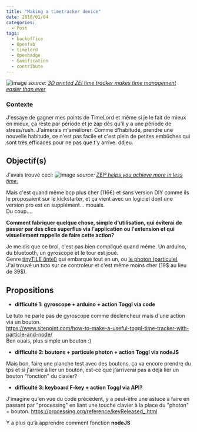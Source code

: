 ```yaml
---
title: "Making a timetracker device"
date: 2018/01/04
categories:
  - Post
tags:
  - backoffice
  - Openfab
  - timelord
  - Openbadge
  - Gamification
  - contribute
---
```


![image](https://user-images.githubusercontent.com/12049360/34566976-d724690a-f160-11e7-95a8-524f1e7ea4f6.png)
 *source: [3D printed ZEI time tracker makes time management easier than ever](http://www.3ders.org/articles/20161026-3d-printed-zei-time-tracker-makes-time-management-easier-than-ever.html)*

### Contexte
J'essaye de gagner mes points de TimeLord et même si je le fait de mieux en mieux, ça reste par période et je zap dès qu'il y a une période de stress/rush. J'aimerais m'améliorer.
Comme d'habitude, prendre une nouvelle habitude, ce n'est pas facile et c'est plein de petites embûches qui sont très efficaces pour ne pas que t'y arrive. ddjeu.

## Objectif(s)
J'avais trouvé ceci:
![image](https://user-images.githubusercontent.com/12049360/34565173-0b05db8e-f15a-11e7-8a00-1c680d93bb4f.png)
*source: [ZEIº helps you achieve more in less time.](https://timeular.com/)*

Mais c'est quand même bcp plus cher (116€) et sans version DIY comme ils le proposaient sur le kickstarter, et ça vient avec un logiciel dont une version pro est en supplément... mouais.  
Du coup....   

**Comment fabriquer quelque chose, simple d'utilisation, qui éviterai de passer par des clics superflus via l'application ou l'extension et qui visuellement rappelle de faire cette action?**

Je me dis que ce brol, c'est pas bien compliqué quand même. Un arduino, du bluetooth, un gyroscope et le tour est joué.    
Genre [tinyTILE (intel)](https://www.sparkfun.com/products/14281) qui embarque tout en un, ou [le photon (particule)](https://www.sparkfun.com/products/13764)  
J'ai trouvé un tuto sur ce controleur et c'est même moins cher (19$ au lieu de 39$).

## Propositions
- **difficulté 1: gyroscope + arduino + action Toggl via code**

Le tuto ne parle pas de gyroscope comme déclencheur mais d'une action via un bouton.  
https://www.sitepoint.com/how-to-make-a-useful-toggl-time-tracker-with-particle-and-node/   
Ben ouais, plus simple un bouton :)
- **difficulté 2: boutons + particule photon + action Toggl via nodeJS**

Mais bon, faire une planche test avec des boutons, ça va encore prendre du tps et si j'arrive à lier un bouton, est-ce que j'arriverai pas à déjà lier un bouton "fonction" du clavier?   

- **difficulté 3: keyboard F-key + action Toggl via API?**

J'imagine qu'en vue du code précédent, y a peut-être une astuce à faire en passant par "processing" en liant une touche clavier à la place du "photon" + bouton.
https://processing.org/reference/keyReleased_.html  

Y a plus qu'à apprendre comment fonction **nodeJS**
